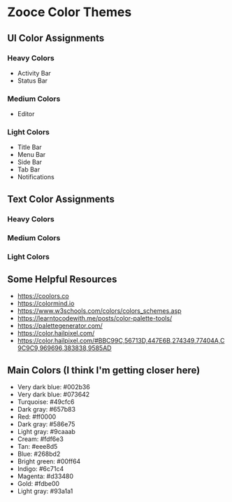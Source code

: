 # Zooce Color Themes

## UI Color Assignments

### Heavy Colors
- Activity Bar
- Status Bar

### Medium Colors
- Editor

### Light Colors
- Title Bar
- Menu Bar
- Side Bar
- Tab Bar
- Notifications

## Text Color Assignments

### Heavy Colors

### Medium Colors

### Light Colors

## Some Helpful Resources

- https://coolors.co
- https://colormind.io
- https://www.w3schools.com/colors/colors_schemes.asp
- https://learntocodewith.me/posts/color-palette-tools/
- https://palettegenerator.com/
- https://color.hailpixel.com/
- https://color.hailpixel.com/#BBC99C,56713D,447E6B,274349,77404A,C9C9C9,969696,383838,9585AD

## Main Colors (I think I'm getting closer here)
- Very dark blue: #002b36
- Very dark blue: #073642
- Turquoise: #49cfc6
- Dark gray: #657b83
- Red: #ff0000
- Dark gray: #586e75
- Light gray: #9caaab
- Cream: #fdf6e3
- Tan: #eee8d5
- Blue: #268bd2
- Bright green: #00ff64
- Indigo: #6c71c4
- Magenta: #d33480
- Gold: #fdbe00
- Light gray: #93a1a1
